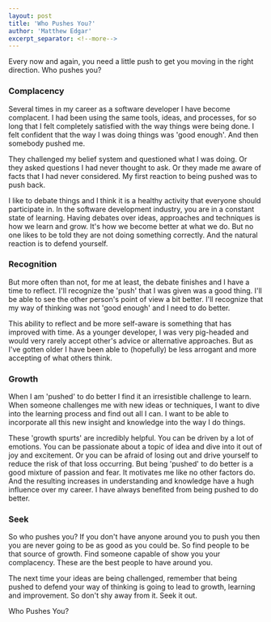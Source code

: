 ```yaml
---
layout: post
title: 'Who Pushes You?'
author: 'Matthew Edgar'
excerpt_separator: <!--more-->
---
```


Every now and again, you need a little push to get you moving in the right direction. Who pushes you?

<!--more-->

### Complacency

Several times in my career as a software developer I have become complacent. I had been using the same tools, ideas, and processes, for so long that I felt completely satisfied with the way things were being done. I felt confident that the way I was doing things was 'good enough'. And then somebody pushed me.

They challenged my belief system and questioned what I was doing. Or they asked questions I had never thought to ask. Or they made me aware of facts that I had never considered. My first reaction to being pushed was to push back.

I like to debate things and I think it is a healthy activity that everyone should participate in. In the software development industry, you are in a constant state of learning. Having debates over ideas, approaches and techniques is how we learn and grow. It's how we become better at what we do. But no one likes to be told they are not doing something correctly. And the natural reaction is to defend yourself.

### Recognition

But more often than not, for me at least, the debate finishes and I have a time to reflect. I'll recognize the 'push' that I was given was a good thing. I'll be able to see the other person's point of view a bit better. I'll recognize that my way of thinking was not 'good enough' and I need to do better. 

This ability to reflect and be more self-aware is something that has improved with time. As a younger developer, I was very pig-headed and would very rarely accept other's advice or alternative approaches. But as I've gotten older I have been able to (hopefully) be less arrogant and more accepting of what others think.

### Growth

When I am 'pushed' to do better I find it an irresistible challenge to learn. When someone challenges me with new ideas or techniques, I want to dive into the learning process and find out all I can. I want to be able to incorporate all this new insight and knowledge into the way I do things.

These 'growth spurts' are incredibly helpful. You can be driven by a lot of emotions. You can be passionate about a topic of idea and dive into it out of joy and excitement. Or you can be afraid of losing out and drive yourself to reduce the risk of that loss occurring. But being 'pushed' to do better is a good mixture of passion and fear. It motivates me like no other factors do. And the resulting increases in understanding and knowledge have a hugh influence over my career. I have always benefited from being pushed to do better.

### Seek

So who pushes you? If you don't have anyone around you to push you then you are never going to be as good as you could be. So find people to be that source of growth. Find someone capable of show you your complacency. These are the best people to have around you. 

The next time your ideas are being challenged, remember that being pushed to defend your way of thinking is going to lead to growth, learning and improvement. So don't shy away from it. Seek it out.

Who Pushes You?

